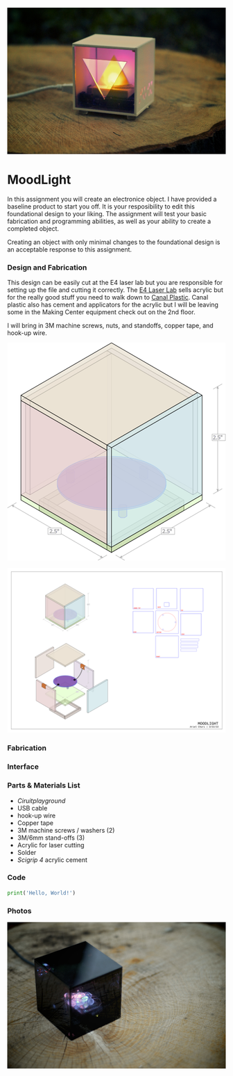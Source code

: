 ![](eo1.jpg)

# MoodLight

In this assignment you will create an electronice object. I have provided a baseline product to start you off. It is your resposibility to edit this foundational design to your liking. The assignment will test your basic fabrication and programming abilities, as well as your ability to create a completed object.

Creating an object with only minimal changes to the foundational design is an acceptable response to this assignment.

### Design and Fabrication

This design can be easily cut at the E4 laser lab but you are responsible for setting up the file and cutting it correctly. The [E4 Laser Lab](https://epay.newschool.edu/C21120_ustores/web/store_main.jsp?STOREID=56) sells acrylic but for the really good stuff you need to walk down to [Canal Plastic](https://www.canalplastic.com/). Canal plastic also has cement and applicators for the acrylic but I will be leaving some in the Making Center equipment check out on the 2nd floor.

I will bring in 3M machine screws, nuts, and standoffs, copper tape, and hook-up wire.



![](moodlight_drawing.svg)

![](moodlight_laserpattern.svg)

### Fabrication

### Interface

### Parts & Materials List

- *Ciruitplayground*
- USB cable
- hook-up wire
- Copper tape
- 3M machine screws / washers (2)
- 3M/6mm stand-offs (3)
- Acrylic for laser cutting
- Solder
- *Scigrip 4* acrylic cement

### Code

```python
print('Hello, World!')
```

### Photos

![](eo2.jpg)

